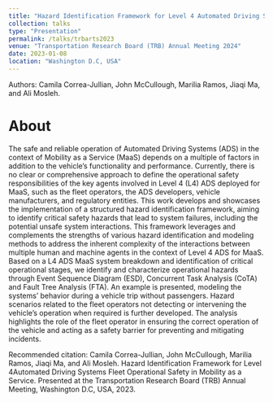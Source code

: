 ```yaml
---
title: "Hazard Identification Framework for Level 4 Automated Driving Systems Fleet Operational Safety in Mobility as a Service"
collection: talks
type: "Presentation"
permalink: /talks/trbarts2023
venue: "Transportation Research Board (TRB) Annual Meeting 2024"
date: 2023-01-08
location: "Washington D.C, USA"
---
```


Authors: Camila Correa-Jullian, John McCullough, Marilia Ramos, Jiaqi Ma, and Ali Mosleh.

About
======
The safe and reliable operation of Automated Driving Systems (ADS) in the context of Mobility as a Service (MaaS) depends on a multiple of factors in addition to the vehicle’s functionality and performance. Currently, there is no clear or comprehensive approach to define the operational safety responsibilities of the key agents involved in Level 4 (L4) ADS deployed for MaaS, such as the fleet operators, the ADS developers, vehicle manufacturers, and regulatory entities. This work develops and showcases the implementation of a structured hazard identification framework, aiming to identify critical safety hazards that lead to system failures, including the potential unsafe system interactions. This framework leverages and complements the strengths of various hazard identification and modeling methods to address the inherent complexity of the interactions between multiple human and machine agents in the context of Level 4 ADS for MaaS. Based on a L4 ADS MaaS system breakdown and identification of critical operational stages, we identify and characterize operational hazards through Event Sequence Diagram (ESD), Concurrent Task Analysis (CoTA) and Fault Tree Analysis (FTA). An example is presented, modeling the systems’ behavior during a vehicle trip without passengers. Hazard scenarios related to the fleet operators not detecting or intervening the vehicle’s operation when required is further developed. The analysis highlights the role of the fleet operator in ensuring the correct operation of the vehicle and acting as a safety barrier for preventing and mitigating incidents. 

Recommended citation: Camila Correa-Jullian, John McCullough, Marilia Ramos, Jiaqi Ma, and Ali Mosleh. Hazard Identification Framework for Level 4Automated Driving Systems Fleet Operational Safety in Mobility as a Service. Presented at the Transportation Research Board (TRB) Annual Meeting, Washington D.C, USA, 2023.
